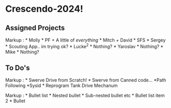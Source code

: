 # Crescendo-2024!

## Assigned Projects
Markup : * Molly
				* PF + A little of _everything_
				 * Mitch + David
					  	* SFS
				 * Sergey 
					  	* Scouting App.. im trying ok?
				 * Lucke<sup>2</sup>
				 	  	* Nothing?
				 * Yaroslav 
			      	* Nothing?
				 * Mike 
					    * Nothing?

## To Do's
Markup : * Swerve Drive from Scratch!
					 * Swerve from Canned code...
				 *Path Following 
					 *Sysid
				 * Reprogram Tank Drive Mechanum 


 Markup : * Bullet list
              * Nested bullet
                  * Sub-nested bullet etc
          * Bullet list item 2
					* Bullet
